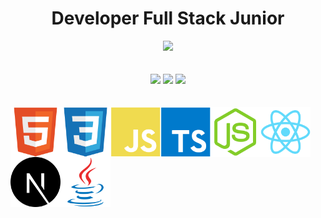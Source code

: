 <h1 align="center">Developer Full Stack Junior </h1>

<div align="center">
    <img heigh="180em" src="https://github-readme-stats.vercel.app/api?username=Cleudeir&show_icons=true&count_private=true" />
</div>

<br>
<br>

<div align="center"> 
 <a href=https://discordapp.com/users/673225669450137632" target="_blank"><img src="https://img.shields.io/badge/Discord-7289DA?style=for-the-badge&logo=discord&logoColor=white" target="_blank"></a> 
  <a href = "mailto:cleudeirSilva@gmail.com"><img src="https://img.shields.io/badge/-Gmail-%23333?style=for-the-badge&logo=gmail&logoColor=white" target="_blank"></a>
  <a href="https://www.linkedin.com/in/cleudeir-vieira-da-silva-128960159/" target="_blank"><img src="https://img.shields.io/badge/-LinkedIn-%230077B5?style=for-the-badge&logo=linkedin&logoColor=white" target="_blank"></a> 
</div>

  <br>
  <br>
  
 <div align="center">
    <div id="HTML" style="display: block">
        <img  align="left" height="80em" alt="Cleudeir-Js" src="https://raw.githubusercontent.com/devicons/devicon/master/icons/html5/html5-original.svg">
    </div>
    <div id="CSS">
      <img align="left" height="80em" alt="Cleudeir-React"  src="https://raw.githubusercontent.com/devicons/devicon/master/icons/css3/css3-original.svg">
    </div>
    <div id="JavaScript" style="display: block">
      <img align="left" height="80em" alt="Cleudeir-Js" src="https://raw.githubusercontent.com/devicons/devicon/master/icons/javascript/javascript-plain.svg">
    </div>
    <div id="Typescript">
      <img align="left" height="80em" alt="Cleudeir-Ts" src="https://raw.githubusercontent.com/devicons/devicon/master/icons/typescript/typescript-plain.svg">
    </div>
      <div id="nodejs">
      <img align="left" height="80em" alt="Cleudeir-React"  src="https://raw.githubusercontent.com/devicons/devicon/master/icons/nodejs/nodejs-original.svg">
    </div>
    <div id="React">
      <img align="left" height="80em" alt="Cleudeir-React"  src="https://raw.githubusercontent.com/devicons/devicon/master/icons/react/react-original.svg">
    </div>
    <div id="Nextjs">
      <img align="left" height="80em" alt="Cleudeir-React"  src="https://raw.githubusercontent.com/devicons/devicon/master/icons/nextjs/nextjs-original.svg">
    </div>
    <div id="java">
      <img align="left" height="80em" alt="Cleudeir-React"  src="https://raw.githubusercontent.com/devicons/devicon/master/icons/java/java-original.svg">
    </div>
 </div>
